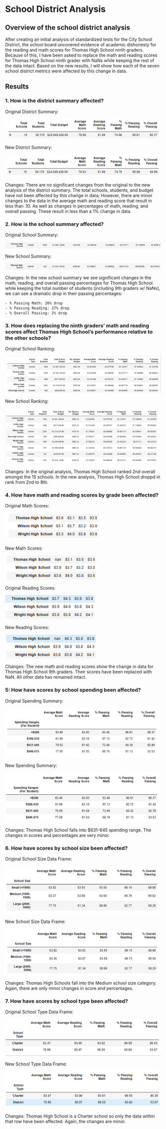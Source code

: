 # School District Analysis

## Overview of the school district analysis

After creating an initial analysis of standardized tests for the City School District, the school board uncovered evidence of academic dishonesty for the reading and math scores for Thomas High School ninth graders. Because of this, I have been asked to replace the math and reading scores for Thomas High School ninth grader with NaNs while keeping the rest of the data intact. Based on the new results, I will show how each of the seven school district metrics were affected by this change in data.

## Results

### 1. How is the district summary affected?

Original District Summary:

![original_district_summary](Resources/original_district_summary.png)

New District Summary:

![new_district_summary](Resources/new_district_summary.png)

Changes:
There are no significant changes from the original to the new analysis of the district summary. The total schools, students, and budget have not been affected by this change in data; However, there are minor changes to the data in the average math and reading score that result in less than .10. As well as changes in percentages of math, reading, and overall passing. These result in less than a 1% change in data. 

### 2. How is the school summary affected?

Original School Summary:

![original_school_summary](Resources/original_school_summary.png)

New School Summary:

![new_school_summary](Resources/new_school_summary.png)

Changes:
In the new school summary we see significant changes in the math, reading, and overall passing percentages for Thomas High School. while keeping the total number of students (including 9th graders w/ NaNs), we can see a dramatic drop in their passing percentages:

    - % Passing Math: 26% drop
    - % Passing Reading: 27% drop
    - % Overall Passing: 2% drop

### 3. How does replacing the ninth graders’ math and reading scores affect Thomas High School’s performance relative to the other schools?

Original School Ranking:

![original_ranking](Resources/original_ranking.png)

New School Ranking:

![new_ranking](Resources/new_ranking.png)

Changes: In the original analysis, Thomas High School ranked 2nd overall amongst the 15 schools. In the new analysis, Thomas High School droppd in rank from 2nd to 8th. 

### 4. How have math and reading scores by grade been affected?

Original Math Scores:

![original_math_scores](Resources/original_math_scores.png)

New Math Scores:

![new_math_scores](Resources/new_math_scores.png)

Original Reading Scores:

![original_reading_scores](Resources/original_reading_scores.png)

New Reading Scores:

![new_reading_scores](Resources/new_reading_scores.png)

Changes:
The new math and reading scores show the change in data for Thomas High School 9th graders. Their scores have been replaced with NaN. All other data has remained intact. 

### 5: How have scores by school spending been affected?

Original Spending Summary:

![original_spending](Resources/original_spending.png)

New Spending Summary:

![new_spending](Resources/new_spending.png)

Changes:
Thomas High School falls into $631-645 spending range. The changes in scores and percentages are very minor.

### 6. How have scores by school size been affected?

Original School Size Data Frame:

![original_school_size](Resources/original_school_size.png)

New School Size Data Frame:

![new_school_size](Resources/new_school_size.png)

Changes:
Thomas High Schools fall into the Medium school size category. Again, there are only minor changes in score and percentages.

### 7. How have scores by school type been affected?

Original School Type Data Frame:

![original_school_type](Resources/original_school_type.png)

New School Type Data Frame:

![new_school_type](Resources/new_school_type.png)

Changes:
Thomas High School is a Charter school so only the data within that row have been affected. Again, the changes are minor. 